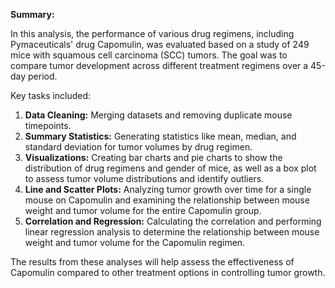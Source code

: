**Summary:**

In this analysis, the performance of various drug regimens, including Pymaceuticals' drug Capomulin, was evaluated based on a study of 249 mice with squamous cell carcinoma (SCC) tumors. The goal was to compare tumor development across different treatment regimens over a 45-day period. 

Key tasks included:
1. **Data Cleaning:** Merging datasets and removing duplicate mouse timepoints.
2. **Summary Statistics:** Generating statistics like mean, median, and standard deviation for tumor volumes by drug regimen.
3. **Visualizations:** Creating bar charts and pie charts to show the distribution of drug regimens and gender of mice, as well as a box plot to assess tumor volume distributions and identify outliers.
4. **Line and Scatter Plots:** Analyzing tumor growth over time for a single mouse on Capomulin and examining the relationship between mouse weight and tumor volume for the entire Capomulin group.
5. **Correlation and Regression:** Calculating the correlation and performing linear regression analysis to determine the relationship between mouse weight and tumor volume for the Capomulin regimen.

The results from these analyses will help assess the effectiveness of Capomulin compared to other treatment options in controlling tumor growth.





